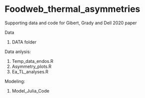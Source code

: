 # Foodweb_thermal_asymmetries
Supporting data and code for Gibert, Grady and Dell 2020 paper

Data
1) DATA folder

Data anlysis:
1) Temp_data_endos.R
2) Asymmetry_plots.R
3) Ea_TL_analyses.R

Modeling:
1) Model_Julia_Code
